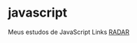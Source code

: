 # javascript
 Meus estudos de JavaScript
 Links
 <a href="https://vscode.dev/github/vpitthan/javascript/blob/main/exercicios/ex010/ex010.html">RADAR</a>
